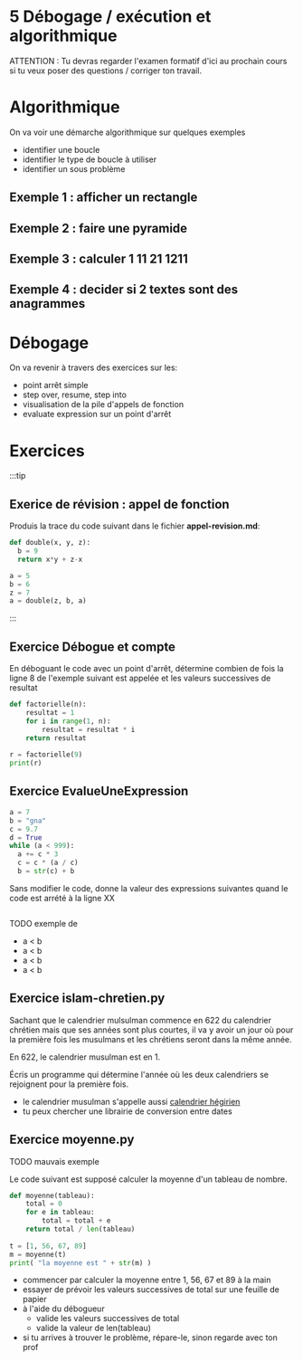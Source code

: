 # 5 Débogage / exécution et algorithmique

ATTENTION : Tu devras regarder l'examen formatif d'ici au prochain cours si tu veux poser des questions / corriger 
ton travail.


# Algorithmique

On va voir une démarche algorithmique sur quelques exemples
- identifier une boucle
- identifier le type de boucle à utiliser
- identifier un sous problème

## Exemple 1 : afficher un rectangle

## Exemple 2 : faire une pyramide

## Exemple 3 : calculer 1 11 21 1211

## Exemple 4 : decider si 2 textes sont des anagrammes


# Débogage

On va revenir à travers des exercices sur les:
- point arrêt simple
- step over, resume, step into
- visualisation de la pile d'appels de fonction
- evaluate expression sur un point d'arrêt

# Exercices

:::tip
## Exerice de révision : appel de fonction 

Produis la trace du code suivant dans le fichier **appel-revision.md**:
```python
def double(x, y, z):
  b = 9
  return x*y + z-x

a = 5
b = 6
z = 7
a = double(z, b, a)
```


:::

## Exercice Débogue et compte

En déboguant le code avec un point d'arrêt, détermine combien de fois la ligne 8 de l'exemple suivant
est appelée et les valeurs successives de resultat
```python
def factorielle(n):
    resultat = 1
    for i in range(1, n):
        resultat = resultat * i
    return resultat
    
r = factorielle(9)
print(r)
```


## Exercice EvalueUneExpression

```python
a = 7
b = "gna"
c = 9.7
d = True
while (a < 999):
  a += c * 3
  c = c * (a / c)
  b = str(c) + b
```

Sans modifier le code, donne la valeur des expressions suivantes quand le code est arrété à la ligne
XX

```python

```

TODO exemple de

- a < b
- a < b
- a < b
- a < b

## Exercice islam-chretien.py

Sachant que le calendrier mulsulman commence en 622 du calendrier chrétien mais que ses années sont plus courtes,
il va y avoir un jour où pour la première fois les musulmans et les chrétiens seront dans la même année.

En 622, le calendrier musulman est en 1.

Écris un programme qui détermine l'année où les deux calendriers se rejoignent pour la première fois.
- le calendrier musulman s'appelle aussi [calendrier hégirien](https://fr.wikipedia.org/wiki/Calendrier_hégirien)
- tu peux chercher une librairie de conversion entre dates


## Exercice moyenne.py

TODO mauvais exemple

Le code suivant est supposé calculer la moyenne d'un tableau de nombre.

```python
def moyenne(tableau):
    total = 0
    for e in tableau:
        total = total + e
    return total / len(tableau)
    
t = [1, 56, 67, 89]
m = moyenne(t)
print( "la moyenne est " + str(m) )
```
- commencer par calculer la moyenne entre 1, 56, 67 et 89 à la main
- essayer de prévoir les valeurs successives de total sur une feuille de papier
- à l'aide du débogueur
    - valide les valeurs successives de total
    - valide la valeur de len(tableau)
- si tu arrives à trouver le problème, répare-le, sinon regarde avec ton prof

